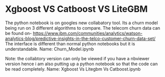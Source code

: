 # Xgboost VS Catboost VS LiteGBM
The python notebook is on googles new collabatory tool. Its a churn model being run on 3 different algorithms to compare. 
The telecom churn data can be found on-
https://www.ibm.com/communities/analytics/watson-analytics-blog/predictive-insights-in-the-telco-customer-churn-data-set/
The interface is different than normal python notebooks but it is understandable. Name: Churn_Model.ipynb

Note: the collabtory version can only be viewed if you have a nbviewer version hence i am also putting up a python notebook so that the code can be read completely. Name: Xgboost Vs Litegbm Vs Catboost.ipynb
